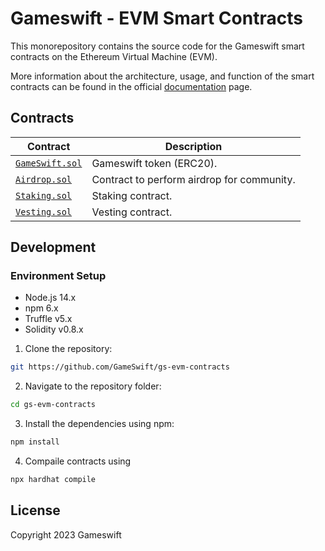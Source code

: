 # Gameswift - EVM Smart Contracts

This monorepository contains the source code for the Gameswift smart contracts on the Ethereum Virtual Machine (EVM).

More information about the architecture, usage, and function of the smart contracts can be found in the
official [documentation](https://docs.gameswift.io/) page.

## Contracts

| Contract                   | Description                         | 
|----------------------------|-------------------------------------|
| [`GameSwift.sol`](contracts/token/GameSwift.sol)  | Gameswift token (ERC20).                   |
| [`Airdrop.sol`](contracts/airdrop/Airdrop.sol) | Contract to perform airdrop for community. |
| [`Staking.sol`](contracts/staking/Staking.sol) | Staking contract.                          |
| [`Vesting.sol`](contracts/vesting/Vesting.sol) | Vesting contract.                          |

## Development

### Environment Setup

- Node.js 14.x
- npm 6.x
- Truffle v5.x
- Solidity v0.8.x

1. Clone the repository:

```bash
git https://github.com/GameSwift/gs-evm-contracts
```

2. Navigate to the repository folder:

```bash
cd gs-evm-contracts
```

3. Install the dependencies using npm:

```bash
npm install
```

4. Compaile contracts using 

```bash
npx hardhat compile
```

## License

Copyright 2023 Gameswift